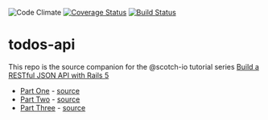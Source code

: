  ![Code Climate](https://codeclimate.com/github/akabiru/todos-api/badges/gpa.svg) [![Coverage Status](https://coveralls.io/repos/github/akabiru/todos-api/badge.svg?branch=master)](https://coveralls.io/github/akabiru/todos-api?branch=master) [![Build Status](https://travis-ci.org/akabiru/todos-api.svg?branch=master)](https://travis-ci.org/akabiru/todos-api)

# todos-api

This repo is the source companion for the @scotch-io tutorial series [Build a RESTful JSON API with Rails 5](https://scotch.io/tutorials/build-a-restful-json-api-with-rails-5-part-one)

* [Part One](https://scotch.io/tutorials/build-a-restful-json-api-with-rails-5-part-one) - [source](https://github.com/akabiru/todos-api)
* [Part Two](https://scotch.io/tutorials/build-a-restful-json-api-with-rails-5-part-two) - [source](https://github.com/akabiru/todos-api/tree/part-two)
* [Part Three](https://scotch.io/tutorials/build-a-restful-json-api-with-rails-5-part-three) - [source](https://github.com/akabiru/todos-api/tree/part-three)

